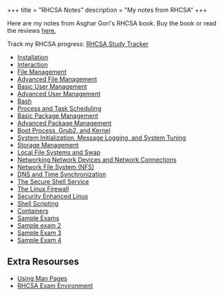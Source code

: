 +++
title = "RHCSA Notes"
description = "My notes from RHCSA"
+++

Here are my notes from Asghar Gori's RHCSA book. Buy the book or read the reviews [here.](https://www.amazon.com/RHCSA-Red-Hat-Enterprise-Linux/dp/1775062163/ref=sr_1_5?crid=2I2WWIIUSBJTS&dib=eyJ2IjoiMSJ9.2cKkf0SVI8xiomxkQTLFdBIEKbc49QuIPVsHACMMTYzz4pdrJTIwdtMFfjNNmDPyqPrL2VYFRocsneNku2P1MtH7gXk7YbF0sC6U9-dYMU5wlAWxikYs-sj22p5QuaM_XtjaT5LcbsQwOuuxrFO3XBfnKZzjA8gEL5lVmHbtQcnBNYghDRqnG3HdIqtdmboHHXvzT2iQqBEOK61foukrWBrj6R3ZzPYnZ7ApPXU36qs.v2EwAB-KyjpyzfN0rZogW8boUhf2xdc0KN0HwhpUUDs&dib_tag=se&keywords=rhcsa+9&qid=1718810780&sprefix=rhcsa+9%2Caps%2C152&sr=8-5)

Track my RHCSA progress: [RHCSA Study Tracker](RHCSA%20Study%20Tracker.md)

- [Installation](Installation.md)
- [Interaction](Interaction.md)
- [File Management](File%20Management.md)
- [Advanced File Management](Advanced%20File%20Management.md)
- [Basic User Management](Basic%20User%20Management.md)
- [Advanced User Management](Advanced%20User%20Management.md)
- [Bash](Bash.md)
- [Process and Task Scheduling](Process%20and%20Task%20Scheduling.md)
- [Basic Package Management](Basic%20Package%20Management.md)
- [Advanced Package Management](Advanced%20Package%20Management.md)
- [Boot Process, Grub2, and Kernel](Boot%20Process,%20Grub2,%20and%20Kernel.md)
- [System Initialization, Message Logging, and System Tuning](System%20Initialization,%20Message%20Logging,%20and%20System%20Tuning.md)
- [Storage Management](../storage/Storage%20Management.md)
- [Local File Systems and Swap](Local%20File%20Systems%20and%20Swap.md)
- [Networking Network Devices and Network Connections](../../networking/Networking%20Network%20Devices%20and%20Network%20Connections.md)
- [Network File System (NFS)](Network%20File%20System%20(NFS).md)
- [DNS and Time Synchronization](../../networking/DNS%20and%20Time%20Synchronization.md)
- [The Secure Shell Service](The%20Secure%20Shell%20Service.md)
- [The Linux Firewall](../cyber%20security/The%20Linux%20Firewall.md)
- [Security Enhanced Linux](../cyber%20security/Security%20Enhanced%20Linux.md)
- [Shell Scripting](../bash%20scripting/Shell%20Scripting.md)
- [Containers](../../containers/Containers.md)
- [Sample Exams](Sample%20Exams.md)
- [Sample exam 2](RHCSA%20Notes/Sample%20exam%202.md)
- [Sample Exam 3](RHCSA%20Notes/Sample%20Exam%203.md)
- [Sample Exam 4](RHCSA%20Notes/Sample%20Exam%204.md)                                                                                 

## Extra Resourses

- [Using Man Pages](../tools/Using%20Man%20Pages.md)
- [RHCSA Exam Environment](RHCSA%20Exam%20Environment.md)
